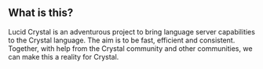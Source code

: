 ## What is this?

Lucid Crystal is an adventurous project to bring language server capabilities to the Crystal language. The aim is to be fast, efficient and consistent. Together, with help from the Crystal community and other communities, we can make this a reality for Crystal.
